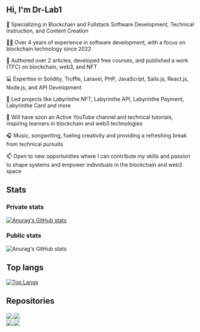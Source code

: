 ## Hi, I'm Dr-Lab1
 
 
🌱 Specializing in Blockchain and Fullstack Software Development, Technical Instruction, and Content Creation
 
👨‍💻 Over 4 years of experience in software development, with a focus on blockchain technology since 2022
 
📝 Authored over 2 articles, developed free courses, and published a work (TFC) on blockchain, web3, and NFT

💻 Expertise in Solidity, Truffle, Laravel, PHP, JavaScript, Sails.js, React.js, Node.js, and API Development

🚀 Led projects like Labyrinthe NFT, Labyrinthe API, Labyrinthe Payment, Labyrinthe Card and more

🎥 Will have soon an Active YouTube channel and technical tutorials, inspiring learners in blockchain and web3 technologies

🎧 Music, songwriting, fueling creativity and providing a refreshing break from technical pursuits

📫 Open to new opportunities where I can contribute my skills and passion to shape systems and empower individuals in the blockchain and web3 space

 
## Stats

### Private stats
[![Anurag's GitHub stats](https://github-readme-stats.vercel.app/api?username=Dr-Lab1&theme=dark&show_icons=true)](https://github.com/anuraghazra/github-readme-stats)

### Public stats
![Anurag's GitHub stats](https://github-readme-stats.vercel.app/api?username=Dr-Lab1&theme=gotham&show_icons=true&show=reviews,discussions_started,discussions_answered,prs_merged,prs_merged_percentage)

## Top langs
[![Top Langs](https://github-readme-stats.vercel.app/api/top-langs/?username=Dr-Lab1&layout=compact)](https://github.com/Dr-Lab1/github-readme-stats)

## Repositories
<a href="https://github.com/Dr-Lab1/Labyrinthe-Payment">
  <img align="center" src="https://github-readme-stats.vercel.app/api/pin/?username=Dr-Lab1&repo=Labyrinthe-Payment" />
</a>
<a href="https://github.com/Dr-Lab1/LabyrintheNFT">
  <img align="center" src="https://github-readme-stats.vercel.app/api/pin/?username=Dr-Lab1&repo=LabyrintheNFT" />
</a>

</br>

<a href="https://github.com/Dr-Lab1/FullStack-App-Laravel-React">
  <img align="center" src="https://github-readme-stats.vercel.app/api/pin/?username=Dr-Lab1&repo=FullStack-App-Laravel-React" />
</a>
<a href="https://github.com/Dr-Lab1/school_admin">
  <img align="center" src="https://github-readme-stats.vercel.app/api/pin/?username=Dr-Lab1&repo=school_admin" />
</a>

